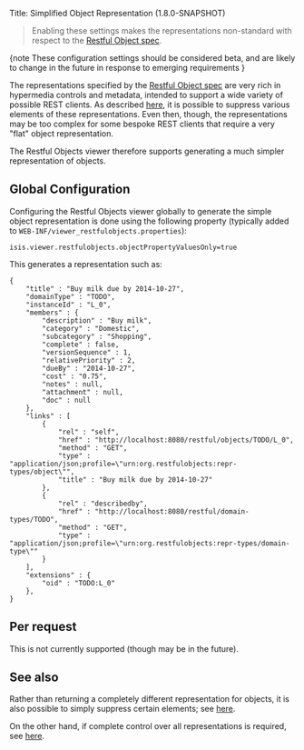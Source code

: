 Title: Simplified Object Representation (1.8.0-SNAPSHOT)

> Enabling these settings makes the representations non-standard with respect to the [Restful Object spec](http://restfulobjects.org).


{note
These configuration settings should be considered beta, and are likely to change in the future in response to emerging requirements
}

The representations specified by the [Restful Object spec](http://restfulobjects.org) are very rich in hypermedia 
controls and metadata, intended to support a wide variety of possible REST clients.   As described [here](suppressing-elements-of-the-representations.html), it is possible to suppress various elements of these representations.
Even then, though, the representations may be too complex for some bespoke REST clients that require a very "flat"
object representation.

The Restful Objects viewer therefore supports generating a much simpler representation of objects.

## Global Configuration

Configuring the Restful Objects viewer globally to generate the simple object representation is done using the
following property (typically added to `WEB-INF/viewer_restfulobjects.properties`):

    isis.viewer.restfulobjects.objectPropertyValuesOnly=true

This generates a representation such as:

    {
        "title" : "Buy milk due by 2014-10-27",
        "domainType" : "TODO",
        "instanceId" : "L_0",
        "members" : {
            "description" : "Buy milk",
            "category" : "Domestic",
            "subcategory" : "Shopping",
            "complete" : false,
            "versionSequence" : 1,
            "relativePriority" : 2,
            "dueBy" : "2014-10-27",
            "cost" : "0.75",
            "notes" : null,
            "attachment" : null,
            "doc" : null
        },
        "links" : [ 
            {
                "rel" : "self",
                "href" : "http://localhost:8080/restful/objects/TODO/L_0",
                "method" : "GET",
                "type" : "application/json;profile=\"urn:org.restfulobjects:repr-types/object\"",
                "title" : "Buy milk due by 2014-10-27"
            }, 
            {
                "rel" : "describedby",
                "href" : "http://localhost:8080/restful/domain-types/TODO",
                "method" : "GET",
                "type" : "application/json;profile=\"urn:org.restfulobjects:repr-types/domain-type\""
            }
        ],
        "extensions" : {
            "oid" : "TODO:L_0"
        },
    }


## Per request

This is not currently supported (though may be in the future).

## See also

Rather than returning a completely different representation for objects, it is also possible to simply suppress certain elements;
see [here](suppressing-elements-of-the-representation.html).

On the other hand, if complete control over all representations is required, see [here](custom-representations.html). 
